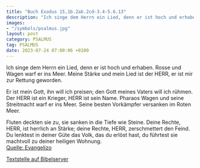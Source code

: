 ```yaml
---
title: "Buch Exodus 15,1b.2ab.2cd-3.4-5.6.13"
description: "Ich singe dem Herrn ein Lied, denn er ist hoch und erhaben. Rosse und Wagen warf er ins Meer. Meine Stärke und mein Lied ist der HERR, er ist mir zur Rettung geworden.   Er ist mein Gott, ihn will ich preisen; den Gott meines Vaters will ich rühmen. Der HERR ist ein Krieger, HE...."
images:
- "/symbols/psalmus.jpg"
layout: post
category: PSALMUS
tag: PSALMUS
date: 2023-07-24 07:00:06 +0100
---
```

Ich singe dem Herrn ein Lied,
denn er ist hoch und erhaben.
Rosse und Wagen warf er ins Meer.
Meine Stärke und mein Lied ist der HERR,
er ist mir zur Rettung geworden. 

Er ist mein Gott, ihn will ich preisen;
den Gott meines Vaters will ich rühmen.
Der HERR ist ein Krieger, HERR ist sein Name.<!--more--> 
Pharaos Wagen und seine Streitmacht warf er ins Meer. Seine besten Vorkämpfer versanken im Roten Meer.

Fluten deckten sie zu, sie sanken in die Tiefe wie Steine. 
Deine Rechte, HERR, ist herrlich an Stärke; deine Rechte, HERR, zerschmettert den Feind.
Du lenktest in deiner Güte das Volk, das du erlöst hast, du führtest sie machtvoll zu deiner heiligen Wohnung.<br>
[Quelle: Evangelizo](https://evangeliumtagfuertag.org/DE/gospel)

[Textstelle auf Bibelserver](https://www.bibleserver.com/EU/ps15,1b.2ab.2cd-3.4-5.6.13)
